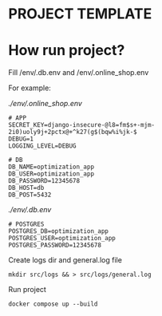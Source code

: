 # PROJECT TEMPLATE

# How run project?

Fill /env/.db.env and /env/.online_shop.env

For example: 

*./env/.online_shop.env*

```
# APP
SECRET_KEY=django-insecure-@l8=fm$s+-mjm-2i0)uoly9j+2pctx@+^k27(g$(bqw%i%jk-$
DEBUG=1
LOGGING_LEVEL=DEBUG

# DB
DB_NAME=optimization_app
DB_USER=optimization_app
DB_PASSWORD=12345678
DB_HOST=db
DB_POST=5432
```

*./env/.db.env*
```
# POSTGRES
POSTGRES_DB=optimization_app
POSTGRES_USER=optimization_app
POSTGRES_PASSWORD=12345678
```





Create logs dir and general.log file

```mkdir src/logs && > src/logs/general.log ```

Run project

```docker compose up --build```
